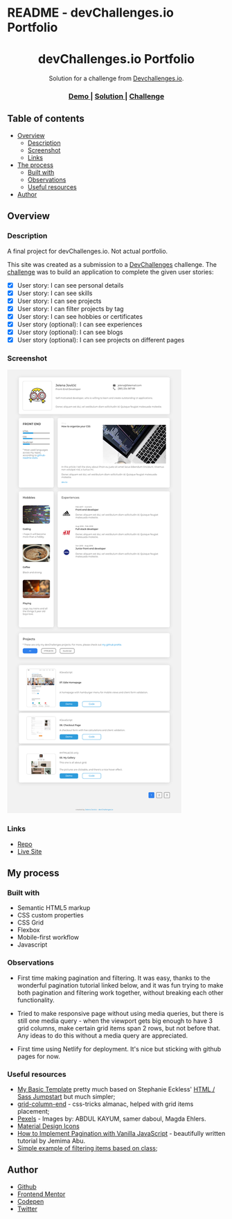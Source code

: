 # README - devChallenges.io Portfolio

<h1 align="center">devChallenges.io Portfolio</h1>

<div align="center">
   Solution for a challenge from  <a href="http://devchallenges.io" target="_blank">Devchallenges.io</a>.
</div>

<div align="center">
  <h3>
    <a href="https://je-jo-devchallenges-portfolio.netlify.app/">
      Demo
    </a>
    <span> | </span>
    <a href="https://github.com/je-jo/devchallenges-portfolio">
      Solution
    </a>
    <span> | </span>
    <a href="https://devchallenges.io/challenges/5ZnOYsSXM24JWnCsNFlt">
      Challenge
    </a>
  </h3>
</div>

## Table of contents

- [Overview](#overview)
  - [Description](#description)
  - [Screenshot](#screenshot)
  - [Links](#links)
- [The process](#the-process)
  - [Built with](#built-with)
  - [Observations](#observations)
  - [Useful resources](#useful-resources)
- [Author](#author)

## Overview

### Description

A final project for devChallenges.io. Not actual portfolio.

This site was created as a submission to a [DevChallenges](https://devchallenges.io/challenges) challenge. The [challenge](https://devchallenges.io/challenges/5ZnOYsSXM24JWnCsNFlt) was to build an application to complete the given user stories:

- [x] User story: I can see personal details
- [x] User story: I can see skills
- [x] User story: I can see projects
- [x] User story: I can filter projects by tag
- [x] User story: I can see hobbies or certificates
- [x] User story (optional): I can see experiences
- [x] User story (optional): I can see blogs
- [x] User story (optional): I can see projects on different pages

### Screenshot

![](screenshot.png)

### Links

- [Repo](https://github.com/je-jo/devchallenges-portfolio)
- [Live Site](https://je-jo-devchallenges-portfolio.netlify.app/)

## My process

### Built with

- Semantic HTML5 markup
- CSS custom properties
- CSS Grid
- Flexbox
- Mobile-first workflow
- Javascript

### Observations

- First time making pagination and filtering. It was easy, thanks to the wonderful pagination tutorial linked below, and it was fun trying to make both pagination and filtering work together, without breaking each other functionality.

- Tried to make responsive page without using media queries, but there is still one media query - when the viewport gets big enough to have 3 grid columns, make certain grid items span 2 rows, but not before that. Any ideas to do this without a media query are appreciated.

- First time using Netlify for deployment. It's nice but sticking with github pages for now.


### Useful resources

- [My Basic Template](https://github.com/je-jo/basic-template) pretty much based on Stephanie Eckless' [HTML / Sass Jumpstart](https://github.com/5t3ph/html-sass-jumpstart) but much simpler;
- [grid-column-end](https://css-tricks.com/almanac/properties/g/grid-column-end/) - css-tricks almanac, helped with grid items placement;
- [Pexels](https://www.pexels.com/) - Images by: ABDUL KAYUM, samer daboul, Magda Ehlers.
- [Material Design Icons](https://google.github.io/material-design-icons/)
- [How to Implement Pagination with Vanilla JavaScript](https://webdesign.tutsplus.com/tutorials/pagination-with-vanilla-javascript--cms-41896) - beautifully written tutorial by Jemima Abu.
- [Simple example of filtering items based on class](https://codepen.io/kvana/pen/LLJmZb);

## Author

- [Github](https://github.com/je-jo)
- [Frontend Mentor](https://www.frontendmentor.io/profile/je-jo)
- [Codepen](https://codepen.io/je-jo)
- [Twitter](https://twitter.com/jelena_jo_)
